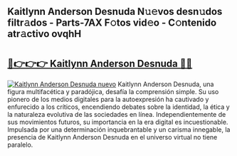 ## Kaitlynn Anderson Desnuda N𝚞𝚎vos desn𝚞dos filtr𝚊dos - Parts-7AX F𝚘tos vid𝚎o - C𝚘ntenido atr𝚊ctivo ovqhH

# <h2><a href="http://mb5rdr.tromn.icu/?c=Kaitlynn+Anderson+Desnuda">🔗👉👉👉 Kaitlynn Anderson Desnuda 🔗🔗</a></h2>

[![Kaitlynn Anderson Desnuda nuevo](https://i.imgur.com/pEAQMta.gif)](http://mb5rdr.tromn.icu/?c=Kaitlynn+Anderson+Desnuda)
Kaitlynn Anderson Desnuda, una figura multifacética y paradójica, desafía la comprensión simple. Su uso pionero de los medios digitales para la autoexpresión ha cautivado y enfurecido a los críticos, encendiendo debates sobre la identidad, la ética y la naturaleza evolutiva de las sociedades en línea. Independientemente de sus movimientos futuros, su importancia en la era digital es incuestionable. Impulsada por una determinación inquebrantable y un carisma innegable, la presencia de Kaitlynn Anderson Desnuda en el universo virtual no tiene paralelo.

